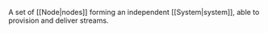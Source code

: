 A set of [[Node|nodes]] forming an independent [[System|system]], able to provision and deliver streams.